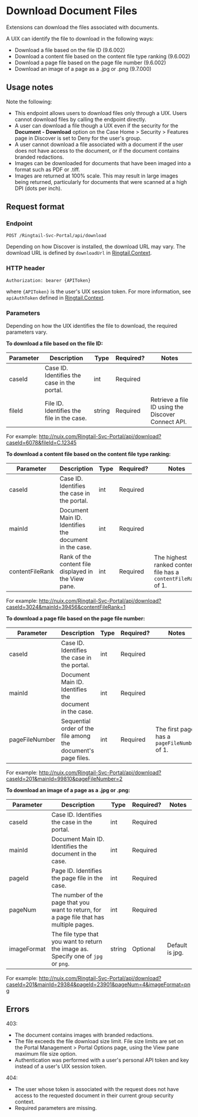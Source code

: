 # Download Document Files
Extensions can download the files associated with documents.

A UIX can identify the file to download in the following ways:
- Download a file based on the file ID (9.6.002)
- Download a content file based on the content file type ranking (9.6.002)
- Download a page file based on the page file number (9.6.002)
- Download an image of a page as a .jpg or .png (9.7.000)

## Usage notes
Note the following:
- This endpoint allows users to download files only through a UIX. Users cannot download files by calling the endpoint directly.
- A user can download a file though a UIX even if the security for the **Document - Download** option on the Case Home > Security > Features page in Discover is set to Deny for the user's group.
- A user cannot download a file associated with a document if the user does not have access to the document, or if the document contains branded redactions.
- Images can be downloaded for documents that have been imaged into a format such as PDF or .tiff.
- Images are returned at 100% scale. This may result in large images being returned, particularly for documents that were scanned at a high DPI (dots per inch).

## Request format

### Endpoint
`POST /Ringtail-Svc-Portal/api/download`

Depending on how Discover is installed, the download URL may vary. The download URL is defined by `downloadUrl` in [Ringtail.Context](API.md#context).

### HTTP header
`Authorization: bearer {APIToken}`

where `{APIToken}` is the user's UIX session token. For more information, see `apiAuthToken` defined in [Ringtail.Context](API.md#context).

### Parameters

Depending on how the UIX identifies the file to download, the required parameters vary.

**To download a file based on the file ID:**

| Parameter | Description | Type | Required? | Notes |
| --- | --- | --- | --- | --- |
| caseId | Case ID. Identifies the case in the portal. | int | Required |  |
| fileId | File ID. Identifies the file in the case. | string | Required | Retrieve a file ID using the Discover Connect API. |

For example: http://nuix.com/Ringtail-Svc-Portal/api/download?caseId=6078&fileId=C.12345

**To download a content file based on the content file type ranking:**

| Parameter | Description | Type | Required? | Notes |
| --- | --- | --- | --- | --- |
| caseId | Case ID. Identifies the case in the portal. | int | Required |  |
| mainId | Document Main ID. Identifies the document in the case. | int | Required |  |
| contentFileRank | Rank of the content file displayed in the View pane. | int | Required | The highest ranked content file has a `contentFileRank` of 1. |

For example: http://nuix.com/Ringtail-Svc-Portal/api/download?caseId=3024&mainId=39456&contentFileRank=1

**To download a page file based on the page file number:**

| Parameter | Description | Type | Required? | Notes |
| --- | --- | --- | --- | --- |
| caseId | Case ID. Identifies the case in the portal. | int | Required |  |
| mainId | Document Main ID. Identifies the document in the case. | int | Required |  |
| pageFileNumber | Sequential order of the file among the document's page files. | int | Required | The first page has a `pageFileNumber` of 1.|

For example: http://nuix.com/Ringtail-Svc-Portal/api/download?caseId=201&mainId=99810&pageFileNumber=2

**To download an image of a page as a .jpg or .png:**

| Parameter | Description | Type | Required? | Notes |
| --- | --- | --- | --- | --- |
| caseId | Case ID. Identifies the case in the portal. | int | Required |  |
| mainId | Document Main ID. Identifies the document in the case. | int | Required |  |
| pageId | Page ID. Identifies the page file in the case. | int | Required |  |
| pageNum | The number of the page that you want to return, for a page file that has multiple pages. | int | Required |  |
| imageFormat | The file type that you want to return the image as. Specify one of `jpg` or `png`. | string | Optional | Default is jpg. |

For example: http://nuix.com/Ringtail-Svc-Portal/api/download?caseId=201&mainId=29384&pageId=23901&pageNum=4&imageFormat=png

## Errors
403:
- The document contains images with branded redactions.
- The file exceeds the file download size limit. File size limits are set on the Portal Management > Portal Options page, using the View pane maximum file size option.
- Authentication was performed with a user's personal API token and key instead of a user's UIX session token.

404:
- The user whose token is associated with the request does not have access to the requested document in their current group security context.
- Required parameters are missing.
